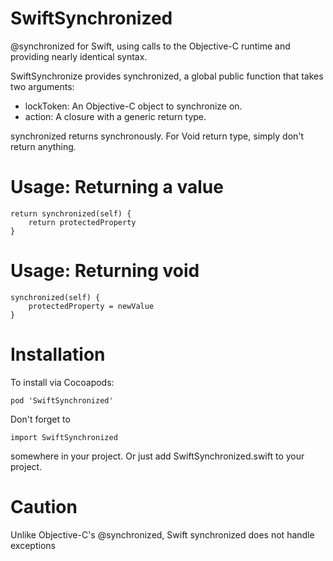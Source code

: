 # SwiftSynchronized
@synchronized for Swift, using calls to the Objective-C runtime and providing nearly identical syntax.

SwiftSynchronize provides synchronized, a global public function that takes two arguments:

  - lockToken: An Objective-C object to synchronize on.
  - action: A closure with a generic return type.

synchronized returns synchronously. For Void return type, simply don't return anything.

# Usage: Returning a value

    return synchronized(self) {
        return protectedProperty
    }

# Usage: Returning void
    synchronized(self) {
        protectedProperty = newValue
    }

# Installation

To install via Cocoapods:

    pod 'SwiftSynchronized'
    
Don't forget to

    import SwiftSynchronized
    
somewhere in your project. Or just add SwiftSynchronized.swift to your project.

# Caution
Unlike Objective-C's @synchronized, Swift synchronized does not handle exceptions
